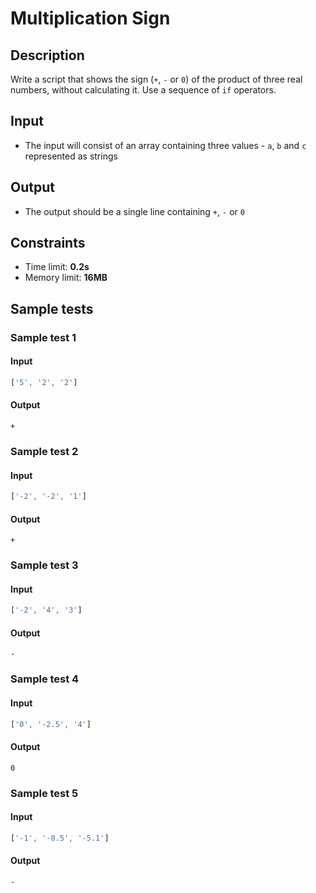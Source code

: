 ﻿# Multiplication Sign

## Description
Write a script that shows the sign (`+`, `-` or `0`) of the product of three real numbers, without calculating it.
Use a sequence of `if` operators.

## Input
- The input will consist of an array containing three values - `a`, `b` and `c` represented as strings

## Output
- The output should be a single line containing `+`, `-` or `0`

## Constraints
- Time limit: **0.2s**
- Memory limit: **16MB**

## Sample tests

### Sample test 1

#### Input
```js
['5', '2', '2']
```

#### Output
```
+
```

### Sample test 2

#### Input
```js
['-2', '-2', '1']
```

#### Output
```
+
```

### Sample test 3

#### Input
```js
['-2', '4', '3']
```

#### Output
```
-
```

### Sample test 4

#### Input
```js
['0', '-2.5', '4']
```

#### Output
```
0
```

### Sample test 5

#### Input
```js
['-1', '-0.5', '-5.1']
```

#### Output
```
-
```
